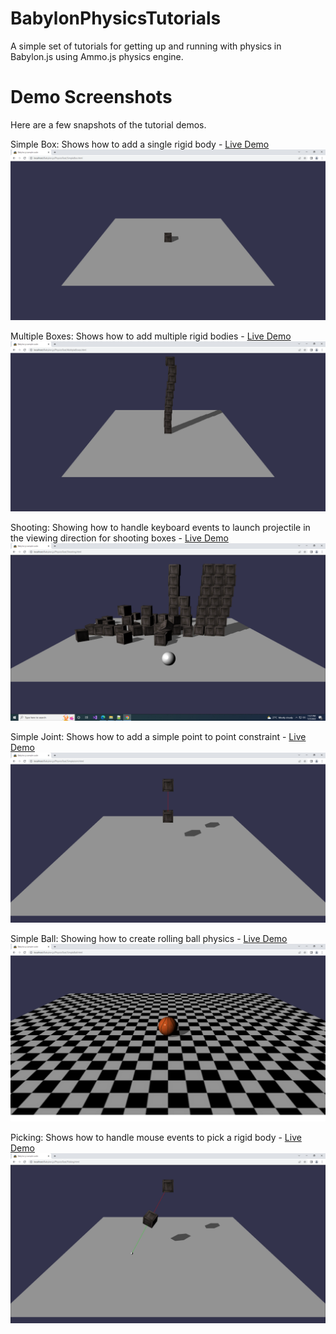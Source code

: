 # BabylonPhysicsTutorials
A simple set of tutorials for getting up and running with physics in Babylon.js using Ammo.js physics engine.

Demo Screenshots
================
Here are a few snapshots of the tutorial demos.

Simple Box: Shows how to add a single rigid body - [Live Demo](https://rawgit.com/mmmovania/BabylonPhysicsTutorials/master/SimpleBox.html)
![alt text](images/SimpleBox.png "Simple Box")

Multiple Boxes: Shows how to add multiple rigid bodies - [Live Demo](https://rawgit.com/mmmovania/BabylonPhysicsTutorials/master/MultipleBoxes.html)
![alt text](images/MultipleBoxes.png "Multiple Boxes")

Shooting: Showing how to handle keyboard events to launch projectile in the viewing direction for shooting boxes - [Live Demo](https://rawgit.com/mmmovania/BabylonPhysicsTutorials/master/Shooting.html)
![alt text](images/Shooting.png "Shooting")

Simple Joint: Shows how to add a simple point to point constraint - [Live Demo](https://rawgit.com/mmmovania/BabylonPhysicsTutorials/master/SimpleJoint.html)
![alt text](images/SimpleJoint.png "Simple Joint")

Simple Ball: Showing how to create rolling ball physics - [Live Demo](https://rawgit.com/mmmovania/BabylonPhysicsTutorials/master/SimpleBall.html)
![alt text](images/SimpleBall.png "Simple Ball")

Picking: Shows how to handle mouse events to pick a rigid body - [Live Demo](https://rawgit.com/mmmovania/BabylonPhysicsTutorials/master/Picking.html)
![alt text](images/Picking.png "Picking")
